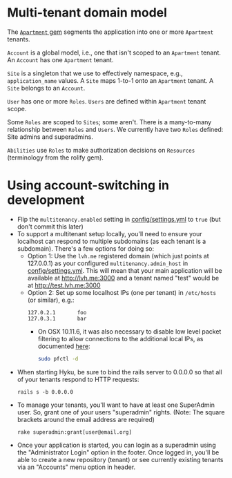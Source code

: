 # Multi-tenant domain model

The [`Apartment` gem](https://github.com/influitive/apartment) segments the application into one or more `Apartment` tenants.

`Account` is a global model, i.e., one that isn't scoped to an `Apartment` tenant. An `Account` has one `Apartment` tenant.

`Site` is a singleton that we use to effectively namespace, e.g., `application_name` values. A `Site` maps 1-to-1 onto an `Apartment` tenant. A `Site` belongs to an `Account`.

`User` has one or more `Roles`. `Users` are defined within `Apartment` tenant scope.

Some `Roles` are scoped to `Sites`; some aren't. There is a many-to-many relationship between `Roles` and `Users`. We currently have two `Roles` defined: Site admins and superadmins.

`Abilities` use `Roles` to make authorization decisions on `Resources` (terminology from the rolify gem).

# Using account-switching in development

* Flip the `multitenancy.enabled` setting in [config/settings.yml](https://github.com/projecthydra-labs/hybox/blob/master/config/settings.yml#L7) to `true` (but don't commit this later)
* To support a multitenant setup locally, you'll need to ensure your localhost can respond to multiple subdomains (as each tenant is a subdomain). There's a few options for doing so:
   * Option 1: Use the `lvh.me` registered domain (which just points at 127.0.0.1) as your configured `multitenancy.admin_host` in [config/settings.yml](https://github.com/projecthydra-labs/hybox/blob/master/config/settings.yml#L9). This will mean that your main application will be available at http://lvh.me:3000 and a tenant named "test" would be at http://test.lvh.me:3000
   * Option 2: Set up some localhost IPs (one per tenant) in `/etc/hosts` (or similar), e.g.:
     ```
     127.0.2.1       foo
     127.0.3.1       bar
     ```
     * On OSX 10.11.6, it was also necessary to disable low level packet filtering to allow connections to the additional local IPs, as documented [here](https://gist.github.com/atz/0fb87891dd11d291d282947e4607fed9):
        ```bash
        sudo pfctl -d
        ```
* When starting Hyku, be sure to bind the rails server to 0.0.0.0 so that all of your tenants respond to HTTP requests: 
  ```
  rails s -b 0.0.0.0
  ```
* To manage your tenants, you'll want to have at least one SuperAdmin user. So, grant one of your users "superadmin" rights. (Note: The square brackets around the email address are 
required)
  ```
  rake superadmin:grant[user@email.org]
  ```
* Once your application is started, you can login as a superadmin using the "Administrator Login" option in the footer. Once logged in, you'll be able to create a new repository (tenant) or see currently existing tenants via an "Accounts" menu option in header.
